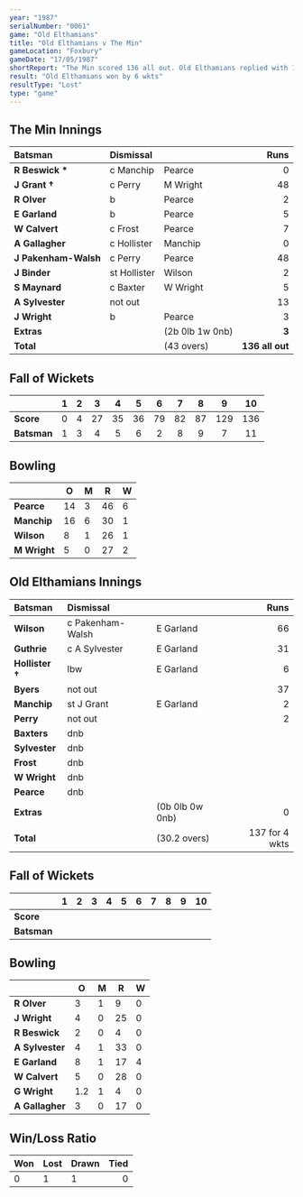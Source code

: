 ```yaml
---
year: "1987"
serialNumber: "0061" 
game: "Old Elthamians"
title: "Old Elthamians v The Min"
gameLocation: "Foxbury"
gameDate: "17/05/1987"
shortReport: "The Min scored 136 all out. Old Elthamians replied with 137 for 4 wkts"
result: "Old Elthamians won by 6 wkts"
resultType: "Lost"
type: "game"
---
```


## The Min Innings

| Batsman | Dismissal |  | Runs |
|:---|:---|---|---:|
| **R Beswick &#42;** | c Manchip | Pearce | 0 | 
| **J Grant &#8224;** | c Perry | M Wright | 48 | 
| **R Olver** | b | Pearce | 2 | 
| **E Garland** | b | Pearce | 5 | 
| **W Calvert** | c Frost  | Pearce | 7 | 
| **A Gallagher** | c Hollister | Manchip | 0 | 
| **J Pakenham-Walsh** | c Perry | Pearce | 48 | 
| **J Binder** | st Hollister | Wilson | 2 | 
| **S Maynard** | c Baxter | W Wright | 5 | 
| **A Sylvester** | not out |  | 13 |
| **J Wright** | b | Pearce | 3 | 
| **Extras** | | (2b 0lb 1w 0nb) | **3** | 
| **Total** | | (43 overs) | **136 all out** | 

## Fall of Wickets

| | 1 | 2 | 3 | 4 | 5 | 6 | 7 | 8 | 9 | 10 |
|---|:---:|:---:|:---:|:---:|:---:|:---:|:---:|:---:|:---:|:---:|
| **Score** | 0 | 4 | 27 | 35 | 36 | 79 | 82 | 87 | 129 | 136 | 
| **Batsman** | 1 | 3 | 4 | 5 | 6 | 2 | 8 | 9 | 7 | 11 | 

## Bowling

| | O | M | R | W |
|---|---|---|---|---|
| **Pearce** | 14 | 3 | 46 | 6 | 
| **Manchip** | 16 | 6 | 30 | 1 | 
| **Wilson** | 8 | 1 | 26 | 1 | 
| **M Wright** | 5 | 0 | 27 | 2 | 

## Old Elthamians Innings

| Batsman | Dismissal |  | Runs |
|:---|:---|---|---:|
| **Wilson** | c Pakenham-Walsh | E Garland | 66 | 
| **Guthrie** | c A Sylvester | E Garland | 31 | 
| **Hollister &#8224;** | lbw | E Garland | 6 | 
| **Byers** | not out |  | 37 | 
| **Manchip** | st J Grant | E Garland | 2 | 
| **Perry** | not out |  | 2 |
| **Baxters** | dnb |  |  | 
| **Sylvester** | dnb |  |  |
| **Frost** | dnb |  |  | 
| **W Wright** | dnb |  |  | 
| **Pearce** | dnb |  |  | 
| **Extras** | | (0b 0lb 0w 0nb) | 0 | 
| **Total** | | (30.2 overs) | 137 for 4 wkts | 

## Fall of Wickets

| | 1 | 2 | 3 | 4 | 5 | 6 | 7 | 8 | 9 | 10 |
|---|:---:|:---:|:---:|:---:|:---:|:---:|:---:|:---:|:---:|:---:|
| **Score** |  |  |  |  |  |  |  |  |  |  |
| **Batsman** |  |  |  |  |  |  |  |  |  |  |

## Bowling

| | O | M | R | W |
|---|---|---|---|---|
| **R Olver** | 3 | 1 | 9 | 0 | 
| **J Wright** | 4 | 0 | 25 | 0 | 
| **R Beswick** | 2 | 0 | 4 | 0 | 
| **A Sylvester** | 4 | 1 | 33 | 0 | 
| **E Garland** | 8 | 1 | 17 | 4 |
| **W Calvert** | 5 | 0 | 28 | 0 |
| **G Wright** | 1.2 | 1 | 4 | 0 |
| **A Gallagher** | 3 | 0 | 17 | 0 |

## Win/Loss Ratio

| Won | Lost | Drawn | Tied |
|:---|:---|:---|---:|
| 0 | 1 | 1 | 0 |